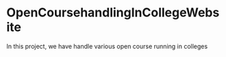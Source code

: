 # OpenCoursehandlingInCollegeWebsite
In this project, we have handle various open course running in colleges
